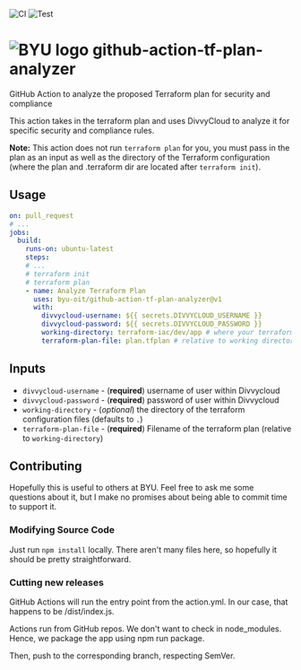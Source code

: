![CI](https://github.com/byu-oit/github-action-tf-plan-analyzer/workflows/CI/badge.svg)
![Test](https://github.com/byu-oit/github-action-tf-plan-analyzer/workflows/Test/badge.svg)

# ![BYU logo](https://www.hscripts.com/freeimages/logos/university-logos/byu/byu-logo-clipart-128.gif) github-action-tf-plan-analyzer

GitHub Action to analyze the proposed Terraform plan for security and compliance

This action takes in the terraform plan and uses DivvyCloud to analyze it for specific security and compliance rules.

**Note:** This action does not run `terraform plan` for you, you must pass in the plan as an input as well as the directory of the Terraform configuration (where the plan and .terraform dir are located after `terraform init`).

## Usage
```yaml
on: pull_request
# ...
jobs:
  build:
    runs-on: ubuntu-latest
    steps:
    # ... 
    # terraform init
    # terraform plan
    - name: Analyze Terraform Plan
      uses: byu-oit/github-action-tf-plan-analyzer@v1
      with:
        divvycloud-username: ${{ secrets.DIVVYCLOUD_USERNAME }}
        divvycloud-password: ${{ secrets.DIVVYCLOUD_PASSWORD }}
        working-directory: terraform-iac/dev/app # where your terraform files are
        terraform-plan-file: plan.tfplan # relative to working directory
```

## Inputs
* `divvycloud-username` - (**required**) username of user within Divvycloud
* `divvycloud-password` - (**required**) password of user within Divvycloud
* `working-directory` - (_optional_) the directory of the terraform configuration files (defaults to `.`)
* `terraform-plan-file` - (**required**) Filename of the terraform plan (relative to `working-directory`)

## Contributing
Hopefully this is useful to others at BYU.
Feel free to ask me some questions about it, but I make no promises about being able to commit time to support it.

### Modifying Source Code
Just run `npm install` locally.
There aren't many files here, so hopefully it should be pretty straightforward.

### Cutting new releases
GitHub Actions will run the entry point from the action.yml. In our case, that happens to be /dist/index.js.

Actions run from GitHub repos. We don't want to check in node_modules. Hence, we package the app using npm run package.

Then, push to the corresponding branch, respecting SemVer.

